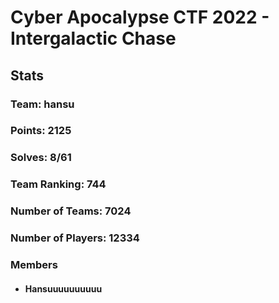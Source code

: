 # Cyber Apocalypse CTF 2022 - Intergalactic Chase
## Stats
### Team: hansu
### Points: 2125
### Solves: 8/61
### Team Ranking: 744
### Number of Teams: 7024
### Number of Players: 12334
### Members
- #### Hansuuuuuuuuuu

